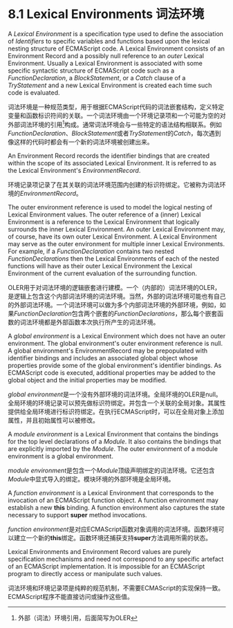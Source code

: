# 8.1 Lexical Environments 词法环境

A *Lexical Environment* is a specification type used to define the association of *Identifiers* to specific variables and functions based upon the lexical nesting structure of ECMAScript code. A Lexical Environment consists of an Environment Record and a possibly null reference to an *outer* Lexical Environment. Usually a Lexical Environment is associated with some specific syntactic structure of ECMAScript code such as a *FunctionDeclaration*, a *BlockStatement*, or a *Catch* clause of a *TryStatement* and a new Lexical Environment is created each time such code is evaluated.

词法环境是一种规范类型，用于根据ECMAScript代码的词法嵌套结构，定义特定变量和函数标识符间的关联。一个词法环境由一个环境记录项和一个可能为空的对外部词法环境的引用[^1]构成。通常词法环境会与一些特定的语法结构相联系。例如*FunctionDeclaration*、*BlockStatement*或者*TryStatement*的*Catch*，每次遇到像这样的代码时都会有一个新的词法环境被创建出来。

An Environment Record records the identifier bindings that are created within the scope of its associated Lexical Environment. It is referred to as the Lexical Environment's *EnvironmentRecord*.

环境记录项记录了在其关联的词法环境范围内创建的标识符绑定。它被称为词法环境的*EnvironmentRecord*。

The outer environment reference is used to model the logical nesting of Lexical Environment values. The outer reference of a (inner) Lexical Environment is a reference to the Lexical Environment that logically surrounds the inner Lexical Environment. An outer Lexical Environment may, of course, have its own outer Lexical Environment. A Lexical Environment may serve as the outer environment for multiple inner Lexical Environments. For example, if a *FunctionDeclaration* contains two nested *FunctionDeclarations* then the Lexical Environments of each of the nested functions will have as their outer Lexical Environment the Lexical Environment of the current evaluation of the surrounding function.

OLER用于对词法环境的逻辑嵌套进行建模。一个（内部的）词法环境的OLER，是逻辑上包含这个内部词法环境的词法环境。当然，外部的词法环境可能也有自己的外部词法环境。一个词法环境可以做为多个内部词法环境的外部环境，例如，如果*FunctionDeclaration*包含两个嵌套的*FunctionDeclarations*，那么每个嵌套函数的词法环境都是外部函数本次执行所产生的词法环境。

A *global environment* is a Lexical Environment which does not have an outer environment. The global environment's outer environment reference is null. A global environment's EnvironmentRecord may be prepopulated with identifier bindings and includes an associated global object whose properties provide some of the global environment's identifier bindings. As ECMAScript code is executed, additional properties may be added to the global object and the initial properties may be modified.

*global environment*是一个没有外部环境的词法环境。全局环境的OLER是null。全局环境的环境记录可以预先做标识符绑定。并包含一个关联的全局对象。其属性提供给全局环境进行标识符绑定。在执行ECMAScript时，可以在全局对象上添加属性，并且初始属性可以被修改。

A *module environment* is a Lexical Environment that contains the bindings for the top level declarations of a *Module*. It also contains the bindings that are explicitly imported by the *Module*. The outer environment of a module environment is a global environment.

*module environment*是包含一个*Module*顶级声明绑定的词法环境。它还包含*Module*中显式导入的绑定。模块环境的外部环境是全局环境。

A *function environment* is a Lexical Environment that corresponds to the invocation of an ECMAScript function object. A function environment may establish a new **this** binding. A function environment also captures the state necessary to support **super** method invocations.

*function environment*是对应ECMAScript函数对象调用的词法环境。函数环境可以建立一个新的**this**绑定。函数环境还捕获支持**super**方法调用所需的状态。

Lexical Environments and Environment Record values are purely specification mechanisms and need not correspond to any specific artefact of an ECMAScript implementation. It is impossible for an ECMAScript program to directly access or manipulate such values.

词法环境和环境记录项是纯粹的规范机制，不需要ECMAScript的实现保持一致。ECMAScript程序不能直接访问或操作这些值。

[^1]: 外部（词法）环境引用，后面简写为OLER
